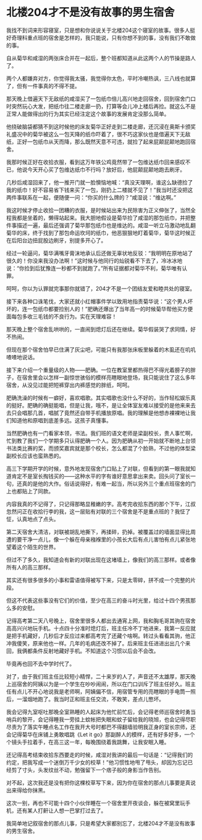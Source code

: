 # 北楼204才不是没有故事的男生宿舍

我找不到词来形容寝室，只是想和你说说关于北楼204这个寝室的故事。很多人挺好奇理科重点班的宿舍是怎样的，我只能说，只有你想不到的事，没有我们不敢做的事。 

自从菊华和咸湿的两张床合并在一起后，整个班都知道从此这两个人的节操是路人了。 

两个人都嫌弃对方，你觉得我太骚，我觉得你太色，平时冷嘲热讽，三八线也就算了，但有一件事真的不得不提。 

那天晚上借遍天下无敌纸的咸湿买了一包纸巾倍儿高兴地走回宿舍，回到宿舍门口时突然玩心大发，把纸巾往二楼走廊一扔，打算等会儿冲上楼后再捡。就这么不是正常人能做得出的行为其实已经注定这个故事的发展肯定没那么简单。 

他挠破脑袋都猜不到这时候他的床友菊华正好走到二楼走廊，还沉浸在奥斯卡颁奖礼盛况中的菊华被这么一包天降的纸巾吓着了，很不巧这家伙也是借遍天下无敌纸，正好一包纸巾从天而降，那么既然天意不可违，就捡了起来屁颠屁颠地跑回宿舍。 

我那时候正好在收拾衣服，看到这万年铁公鸡竟然带了一包维达纸巾回来感叹不已，他说今天开心买了包维达纸巾不行吗？放好后，他屁颠屁颠地跑去刷牙。 

几秒后咸湿回来了，他一推开门就一脸懊恼地喊：“真没天理啊，谁这么缺德捡了我的纸巾！好不容易省下钱来买了一包，刚扔上二楼就不见了！”我当时还没把这两件事联系在一起，便随便一问：“你买的什么牌的？”咸湿说：“维达啊。” 

我这时候才停止收拾一团糟的衣服，是时候站出来为民除害为正义伸张了，当然全程我都是坐着的，懒得站起来。我大胆地假设是菊华捡了咸湿的那包纸巾，并把整件事描述一遍，最后还强调了菊华那包纸巾也是维达的。咸湿一听立马激动地乱翻菊华的床，终于找到了那包命运坎坷的纸巾，他恶狠狠地盯着菊华，菊华这时候正在后阳台边扭屁股边刷牙，别提多开心了。 

经过一轮逼问，菊华满嘴牙膏沫地承认后还做无辜状地反驳：“我明明在原地站了很久的！你没来我没办法啊！”这时候与他同行的灿锐看不下去了，冷冰冰地说：“你捡到后犹豫连一秒都不到就跑了。”所有证据都对菊华不利，菊华唯有认罪。 

呵呵，你以为认罪就完事那你就错了，204才不是一个团结友爱和睦共处的寝室。 

接下来各种口诛笔伐，大家还就小红帽事件学以致用地指责菊华说：“这个男人坏坏的，连一包纸巾都要捡别人的！”肥确还爆出了当年高一的时候菊华帮他买方便面每包多收三毛钱的不良行为。实在天理难容！ 

那天晚上整个宿舍乱哄哄的，一直闹到熄灯后还在继续。菊华假装哭了求同情，好不热闹。 

但现在那个宿舍怕早已住满了灰尘吧，可能只有我那张床板里躲着的木虱还在叽叽喳喳地说话。 

接下来介绍一个重量级的人物——肥确。一位在教室里都热得巴不得光着膀子的胖子，在宿舍里会以怎样一副惊世骇俗的模样亮瞎眼地登场，我只能说住了这么多年宿舍，从没见过能把短裤穿出内裤感觉的胖纸，呵呵。 

肥确洗澡的时候有一癖好，喜欢唱歌。其实唱歌也没什么不好的，当作轻松娱乐真的挺好。肥确的确挺能唱，但是让我，哦不，是让全体室友难以接受的是他来来去去只会唱那几首，唱腻了竟然还自带手机播放原唱。我的理解是他想赤裸裸地让我们知道他和原唱到底差多远。这孩子真懂事。 

当然肥确也有一门看家本领，书法。我们班的语文老师是梁副校长，贵人事忙啊，忙到教了我们一个学期多只认得肥确一个人。因为肥确从初一开始就不断地上台领书法类比赛的奖，而颁奖嘉宾就是那个校长，怎么都混了个脸熟，不过他的体型梁副校长应该也蛮熟悉的。 

高三下学期开学的时候，意外地发现宿舍门口贴上了对联，但看到的第一眼我就知道肯定不是室长掏钱买的——这种水平的字有谁好意思拿出来卖。回头问了室长一句，还真的是他的大作。俗话说得好，有难一起当，所以另外三个重点班宿舍的门上也都贴上了同款。 

内容我真的不记得了，只记得那略显稚嫩的字。高考完收拾东西的那个下午，江叔忽然问正在收拾行李的我，这一层贴有对联的三个宿舍是不是重点班的？我怔了怔，认真地点了点头。 

第二天宿舍大清洁，对联被胡乱地撕下，再揉碎，扔掉。被覆盖过的墙面显得比周遭的要干净一点儿，像一个躲在母亲襁褓里的小孩长大后有点儿害怕有点儿紧张地望着这个陌生的世界。 

但过不了多久，我知道会有新的对联出现在这堵墙上，像我们的高三那样。或者像所有人的高三那样。 

其实还有很多很多的小事和雷语值得被写下来，只是太零碎，拼不成一个完整的片段。 

但这不代表这些事没有它们的价值，至少在高三的奋斗时光里，给过十四个男孩那么多的安慰。 

记得高考第二天八号晚上，宿舍里很多人都出去通宵上网，我和胸毛哥其驹在宿舍高高兴兴地玩手机。十点四十分准时熄灯后，班主任冷不丁地进来，我第一反应就是把手机藏好，几秒后才反应过来都高考完了还藏个啥啊。转过头看看其驹，他正冲我傻笑，原来他也一样。几年的毛病还改不掉了。后来班主任进进出出几个来回，我俩都条件反射地藏好手机。不知道这个习惯以后会不会改。 

毕竟再也回不去中学时代了。 

对了，由于我们班主任比较短小精悍，二十来岁的人了，声音还不太雄厚，那天晚上巡宿舍的阿姨以为是一个学生在吵吵闹闹，所以在门口训斥了班主任好久。班主任有点儿不开心地说我是老师啊，阿姨偏不信，用宿管专用的亮瞎眼的手电筒一照后，一溜烟地跑了。我当时正和班主任交流，不敢笑，差点儿憋坏。 

我会记得九室呕吐那晚全室熟睡的人起床为他忙前忙后，会记得老师巡宿舍时勇当哨兵的黎开，会记得睡我一旁挂上蚊帐把失眠和蚊子留给我的晓旭，也会记得尽职尽责为了落实午睡点名工作在我开大号时都巴不得翻墙验明我正身的室长宗师，还会记得菊华在床铺上勇敢唱跳《Let it go》那副醉人的模样，还有好多好多，一个个镜头手拉着手，在高三这一年，每晚围绕着我跳舞，让我安眠入睡。 

还记得高考结束收拾东西要走的时候，咸湿对我讲的最后一句话是：“记得我们的约定，把我写成一个迷倒万千少女的校草！”他习惯性地甩了甩头，却因为忘记已经剪了寸头，头发纹丝不动，勉强留下一个痞子般的身影当作告别。 

对不起，这次我还是没有把你这棵校草写下来，因为你在宿舍的那点儿事要是真说出来得给你抹黑。 

这次一别，再也不可能十四个小伙伴睡在一个宿舍里开夜谈会，躲在被窝里玩手机，还有某人打鼾让人想一巴掌打过去了。 

我简单地记叙宿舍的那点儿事，只是希望大家都别忘了，北楼204才不是没有故事的男生宿舍。